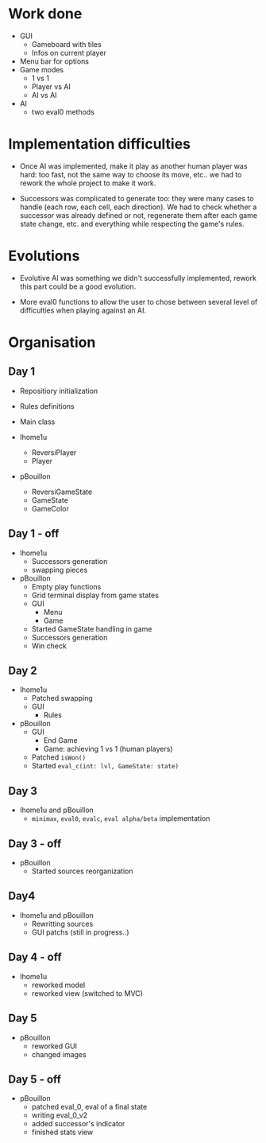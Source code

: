 # Work done
* GUI
    * Gameboard with tiles
    * Infos on current player
* Menu bar for options
* Game modes
    * 1 vs 1
    * Player vs AI
    * AI vs AI
* AI
    * two eval0 methods
    
# Implementation difficulties
* Once AI was implemented, make it play as another human player
was hard: too fast, not the same way to choose its move, etc.. we had
to rework the whole project to make it work.

* Successors was complicated to generate too: they were many cases to handle 
(each row, each cell, each direction). We had to check whether a successor was
already defined or not, regenerate them after each game state change, etc. and 
everything while respecting the game's rules.


# Evolutions
* Evolutive AI was something we didn't successfully implemented,
rework this part could be a good evolution.

* More eval0 functions to allow the user to chose between several
level of difficulties when playing against an AI.

# Organisation
## Day 1
* Repositiory initialization
* Rules definitions
* Main class

* lhome1u
    * ReversiPlayer
    * Player
* pBouillon
    * ReversiGameState
    * GameState
    * GameColor
    
## Day 1 - off
* lhome1u
    * Successors generation
    * swapping pieces
* pBouillon
    * Empty play functions
    * Grid terminal display from game states
    * GUI
        * Menu
        * Game  
    * Started GameState handling in game
    * Successors generation
    * Win check
    
## Day 2
* lhome1u
    * Patched swapping
    * GUI
        * Rules
* pBouillon
    * GUI
        * End Game
        * Game: achieving 1 vs 1 (human players)
    * Patched `isWon()`
    * Started `eval_c(int: lvl, GameState: state)`

## Day 3
* lhome1u and pBouillon
    * `minimax`, `eval0`, `evalc`, `eval alpha/beta` implementation

## Day 3 - off
* pBouillon
    * Started sources reorganization

## Day4
* lhome1u and pBouillon
    * Rewritting sources
    * GUI patchs (still in progress..)

## Day 4 - off
* lhome1u
    * reworked model
    * reworked view (switched to MVC)

## Day 5
* pBouillon
    * reworked GUI
    * changed images

## Day 5 - off
* pBouillon
    * patched eval_0, eval of a final state
    * writing eval_0_v2 
    * added successor's indicator
    * finished stats view